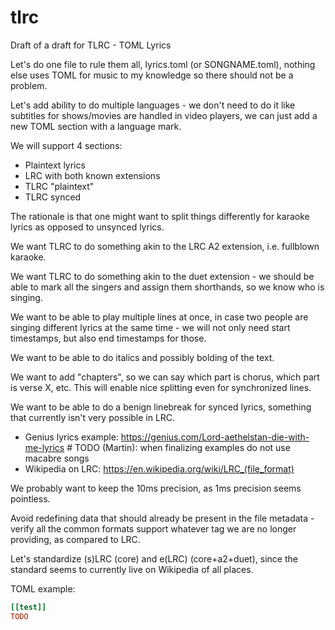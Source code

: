 # tlrc
Draft of a draft for TLRC - TOML Lyrics

Let's do one file to rule them all, lyrics.toml (or SONGNAME.toml), nothing else uses TOML for music to my knowledge so there should not be a problem.

Let's add ability to do multiple languages - we don't need to do it like subtitles for shows/movies are handled in video players, we can just add a new TOML section with a language mark.

We will support 4 sections:
 * Plaintext lyrics
 * LRC with both known extensions
 * TLRC "plaintext"
 * TLRC synced

The rationale is that one might want to split things differently for karaoke lyrics as opposed to unsynced lyrics.

We want TLRC to do something akin to the LRC A2 extension, i.e. fullblown karaoke.

We want TLRC to do something akin to the duet extension - we should be able to mark all the singers and assign them shorthands, so we know who is singing.

We want to be able to play multiple lines at once, in case two people are singing different lyrics at the same time - we will not only need start timestamps, but also end timestamps for those.

We want to be able to do italics and possibly bolding of the text.

We want to add "chapters", so we can say which part is chorus, which part is verse X, etc. This will enable nice splitting even for synchronized lines.

We want to be able to do a benign linebreak for synced lyrics, something that currently isn't very possible in LRC.

* Genius lyrics example: https://genius.com/Lord-aethelstan-die-with-me-lyrics # TODO (Martin): when finalizing examples do not use macabre songs
* Wikipedia on LRC: https://en.wikipedia.org/wiki/LRC_(file_format)

We probably want to keep the 10ms precision, as 1ms precision seems pointless.

Avoid redefining data that should already be present in the file metadata - verify all the common formats support whatever tag we are no longer providing, as compared to LRC.

Let's standardize (s)LRC (core) and e(LRC) (core+a2+duet), since the standard seems to currently live on Wikipedia of all places.

TOML example:

```toml
[[test]]
TODO
```
